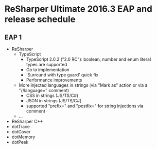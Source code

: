 # ReSharper Ultimate 2016.3 EAP and release schedule

## EAP  1

* ReSharper  
  * TypeScript
    * TypeScript 2.0.2 ("2.0 RC"): boolean, number and enum literal types are supported
    * Go to implementation
    * 'Surround with type guard' quick fix
    * Performance improvements
  * More injected languages in strings (via "Mark as" action or via a "//language=" comment)
    * CSS in strings (JS/TS/C#)
    * JSON in strings (JS/TS/C#)
    * supported "prefix=" and "postfix=" for string injections via comment
  * ...
* ReSharper C++
* dotTrace
* dotCover
* dotMemory
* dotPeek

